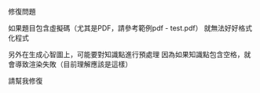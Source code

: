 修復問題

如果題目包含虛擬碼（尤其是PDF，請參考範例pdf - test.pdf）
就無法好好格式化程式

另外在生成心智圖上，可能要對知識點進行預處理
因為如果知識點包含空格，就會導致渲染失敗（目前理解應該是這樣）

請幫我修復